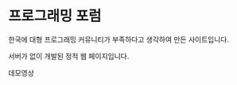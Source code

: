 # 프로그래밍 포럼

한국에 대형 프로그래밍 커뮤니티가 부족하다고 생각하여 만든 사이트입니다.

서버가 없이 개발된 정적 웹 페이지입니다.

<a src="https://drive.google.com/file/d/1DCt0lIiR6yJxuVV6SLROj3sjHMdGSmUD/view?usp=sharing">데모영상</a>
